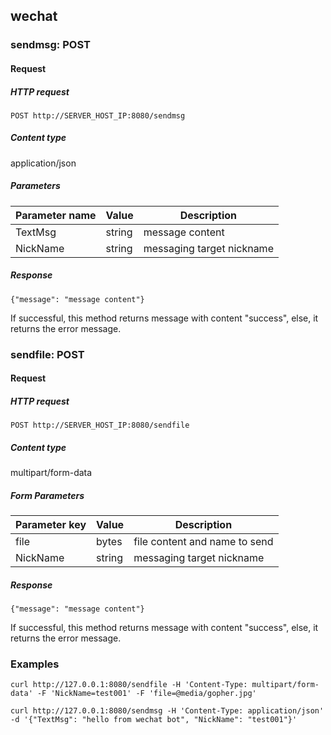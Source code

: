 ## wechat
### sendmsg: POST
#### Request
##### HTTP request
```
POST http://SERVER_HOST_IP:8080/sendmsg
```
##### Content type
application/json
##### Parameters
| Parameter name  | Value  | Description              |
| --------------- | -------| ------------------------ |
| TextMsg         | string | message content          |
| NickName        | string | messaging target nickname|
##### Response
```
{"message": "message content"}
```
If successful, this method returns message with content "success",
else, it returns the error message.

### sendfile: POST
#### Request
##### HTTP request
```
POST http://SERVER_HOST_IP:8080/sendfile
```
##### Content type
multipart/form-data
##### Form Parameters
| Parameter key   | Value  | Description                  |
| --------------- | -------| ---------------------------- |
| file            | bytes  | file content and name to send|
| NickName        | string | messaging target nickname    |
##### Response
```
{"message": "message content"}
```
If successful, this method returns message with content "success",
else, it returns the error message.

### Examples
```
curl http://127.0.0.1:8080/sendfile -H 'Content-Type: multipart/form-data' -F 'NickName=test001' -F 'file=@media/gopher.jpg'
```
```
curl http://127.0.0.1:8080/sendmsg -H 'Content-Type: application/json' -d '{"TextMsg": "hello from wechat bot", "NickName": "test001"}'
```
